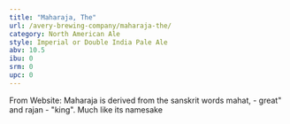 ```yaml
---
title: "Maharaja, The"
url: /avery-brewing-company/maharaja-the/
category: North American Ale
style: Imperial or Double India Pale Ale
abv: 10.5
ibu: 0
srm: 0
upc: 0
---
```

From Website:
Maharaja is derived from the sanskrit words mahat, - great" and rajan - "king". Much like its namesake
